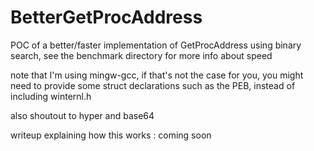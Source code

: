 # BetterGetProcAddress
POC of a better/faster implementation of GetProcAddress using binary search, see the benchmark directory for more info about speed

note that I'm using mingw-gcc, if that's not the case for you, you might need to provide some struct declarations such as the PEB, instead of including winternl.h

also shoutout to hyper and base64

writeup explaining how this works : coming soon

